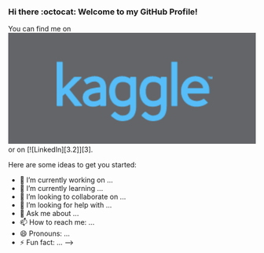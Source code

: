 ### Hi there :octocat: Welcome to my GitHub Profile!

<!--
**wchowdhu/wchowdhu** is a ✨ _special_ ✨ repository because its `README.md` (this file) appears on your GitHub profile.

<!-- Actual text -->

You can find me on [![Kaggle][1.2]][1] or on [![LinkedIn][3.2]][3].

<!-- Icons -->

[1.2]: https://github.com/wchowdhu/wchowdhu/blob/main/kaggle.png (kaggle icon without padding)
[2.2]: https://github.com/wchowdhu/wchowdhu/blob/main/linkedin_blue.png (LinkedIn icon without padding)

<!-- Links to your social media accounts -->

[1]: https://www.kaggle.com/wchowdhu
[2]: https://www.linkedin.com/in/wasifa-chowdhury

Here are some ideas to get you started:

- 🔭 I’m currently working on ...
- 🌱 I’m currently learning ...
- 👯 I’m looking to collaborate on ...
- 🤔 I’m looking for help with ...
- 💬 Ask me about ...
- 📫 How to reach me: ...
- 😄 Pronouns: ...
- ⚡ Fun fact: ...
-->
